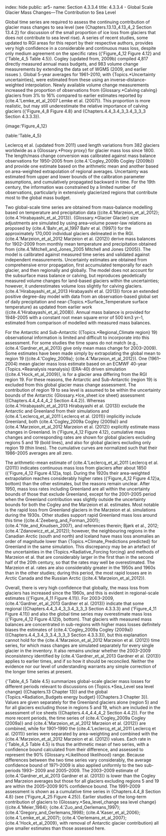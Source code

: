 index: hide
public: ar5-
name: Section 4.3.3.4
title: 4.3.3.4 - Global Scale Glacier Mass Changes—The Contribution to Sea Level

Global time series are required to assess the continuing contribution of glacier mass changes to sea level (see {Chapters.13.13_4.13_4_2 Section 13.4.2} for discussion of the small proportion of ice loss from glaciers that does not contribute to sea level rise). A series of recent studies, some updated to RGI areas for this report by their respective authors, provides very high confidence in a considerable and continuous mass loss, despite only medium agreement on the specific rates ({'Figure_4_12 Figure 4.12} and {'Table_4_5 Table 4.5}). Cogley (updated from, 2009b) compiled 4,817 directly measured annual mass budgets, and 983 volume change measurements by extending the data set of WGMS (2009, and earlier issues ). Global 5-year averages for 1961–2010, with {Topics.*Uncertainty uncertainties}, were estimated from these using an inverse-distance-weighted interpolation. Newly available volume change measurements increased the proportion of observations from {Glossary.*Calving calving} glaciers from 3% to 16% compared to earlier estimates reported by {cite.4.'Lemke_et_al_2007 Lemke et al. (2007)}. This proportion is more realistic, but may still underestimate the relative importance of calving glaciers ({'Figure_4_8 Figure 4.8} and {Chapters.4.4_3.4_3_3.4_3_3_3 Section 4.3.3.3}).

{image:'Figure_4_12}

{table:'Table_4_5}

Leclercq et al. (updated from 2011) used length variations from 382 glaciers worldwide as a {Glossary.*Proxy proxy} for glacier mass loss since 1800. The length/mass change conversion was calibrated against mass balance observations for 1950–2005 from {cite.4.'Cogley_2009b Cogley (2009b)} and provide one estimate based on the arithmetic mean and another based on area-weighted extrapolation of regional averages. Uncertainty was estimated from upper and lower bounds of the calibration parameter assumptions, and cumulatively propagated backward in time. For the 19th century, the information was constrained by a limited number of observations, particularly in extensively glacierized regions that contribute most to the global mass budget.

Two global-scale time series are obtained from mass-balance modelling based on temperature and precipitation data ({cite.4.'Marzeion_et_al_2012}; {cite.4.'Hirabayashi_et_al_2013}). {Glossary.*Glacier Glacier} size adjustments are simulated by using area–volume power-law relations as proposed by {cite.4.'Bahr_et_al_1997 Bahr et al. (1997)} for the approximately 170,000 individual glaciers delineated in the RGI. {cite.4.'Marzeion_et_al_2012 Marzeion et al. (2012)} derive mass balances for 1902–2009 from monthly mean temperature and precipitation obtained from {cite.4.'Mitchell_and_Jones_2005 Mitchell and Jones (2005)}. The model is calibrated against measured time series and validated against independent measurements. Uncertainty estimates are obtained from comprehensive error propagation, first accumulated temporally for each glacier, and then regionally and globally. The model does not account for the subsurface mass balance or calving, but reproduces geodetically measured volume changes for land-based glaciers within the uncertainties; however, it underestimates volume loss slightly for calving glaciers. {cite.4.'Hirabayashi_et_al_2013 Hirabayashi et al. (2013)} force an extended positive degree-day model with data from an observation-based global set of daily precipitation and near-{Topics.*Surface_Temperature surface temperature} as updated from earlier work ({cite.4.'Hirabayashi_et_al_2008}). Annual mass balance is provided for 1948–2005 with a constant root mean square error of 500 km3 yr–1, estimated from comparison of modelled with measured mass balances.

For the Antarctic and Sub-Antarctic ({Topics.*Regional_Climate region} 19) observational information is limited and difficult to incorporate into this assessment. For some studies the time spans do not match (e.g., {cite.4.'Gardner_et_al_2013} give only mean mass change for 2003–2009). Some estimates have been made simply by extrapolating the global mean to region 19 ({cite.4.'Cogley_2009a}; {cite.4.'Marzeion_et_al_2012}). One (1961–2004) mean glacier mass loss estimate based on an ECMWF 40-year {Topics.*Reanalysis reanalysis} (ERA-40) driven simulation ({cite.4.'Hock_et_al_2009}), is for a glacier area differing from the RGI region 19. For these reasons, the Antarctic and Sub-Antarctic (region 19) is excluded from this global glacier mass change assessment. The contribution of region 19 to sea level is assumed to be within the uncertainty bounds of the Antarctic {Glossary.*Ice_sheet ice sheet} assessment ({Chapters.4.4_4.4_4_2 Section 4.4.2}). Whereas {cite.4.'Hirabayashi_et_al_2013 Hirabayashi et al. (2013)} exclude the Antarctic and Greenland from their simulations and {cite.4.'Leclercq_et_al_2011 Leclercq et al. (2011)} implicitly include Greenland, both {cite.4.'Cogley_2009a Cogley (2009a)} and {cite.4.'Marzeion_et_al_2012 Marzeion et al. (2012)} explicitly estimate mass changes in Greenland. In {'Figure_4_12 Figure 4.12}, cumulative mass changes and corresponding rates are shown for global glaciers excluding regions 5 and 19 (bold lines), and also for global glaciers excluding only region 19 (thin lines). The cumulative curves are normalized such that their 1986–2005 averages are all zero.

The arithmetic-mean estimate of {cite.4.'Leclercq_et_al_2011 Leclercq et al. (2011)} indicates continuous mass loss from glaciers after about 1850 ({'Figure_4_12 Figure 4.12}a, top). During the 1920s their area-weighted extrapolation reaches considerably higher rates ({'Figure_4_12 Figure 4.12}a, bottom) than the other estimates, but the reasons remain unclear. After 1950, mass loss rates including Greenland are all within the uncertainty bounds of those that exclude Greenland, except for the 2001–2005 period when the Greenland contribution was slightly outside the uncertainty bounds for both the Cogley and the Marzeion et al. estimates. Most notable is the rapid loss from Greenland glaciers in the Marzeion et al. simulations during the 1930s. Other studies support rapid Greenland mass loss around this time ({cite.4.'Zeeberg_and_Forman_2001}; {cite.4.'Yde_and_Knudsen_2007}, and references therein; Bjørk et al., 2012; {cite.4.'Zdanowicz_et_al_2012}); however, the neighbouring regions in the Canadian Arctic (south and north) and Iceland have mass loss anomalies an order of magnitude lower than {Topics.*Climate_Predictions predicted} for Greenland in the same simulation. This discrepancy may be an artefact of the uncertainties in the {Topics.*Radiative_Forcing forcing} and methods of Marzeion et al. that are considerably larger in the first than in the second half of the 20th century, so that the rates may well be overestimated. The Marzeion et al. rates are also considerably greater in the 1950s and 1960s than in the other studies; during this period, the most rapid losses are in Arctic Canada and the Russian Arctic ({cite.4.'Marzeion_et_al_2012}).

Overall, there is very high confidence that globally, the mass loss from glaciers has increased since the 1960s, and this is evident in regional-scale estimates ({'Figure_4_11 Figure 4.11}). For 2003–2009, {cite.4.'Gardner_et_al_2013 Gardner et al. (2013)} indicate that some regional ({Chapters.4.4_3.4_3_3.4_3_3_3 Section 4.3.3.3} and {'Figure_4_11 Figure 4.11}) and also the global time series may overestimate mass loss ({'Figure_4_12 Figure 4.12}b, bottom). That glaciers with measured mass balances are concentrated in sub-regions with higher mass losses definitely biases the estimates of {cite.4.'Cogley_2009a Cogley (2009a)} ({Chapters.4.4_3.4_3_3.4_3_3_3 Section 4.3.3.3}), but this explanation cannot hold for the {cite.4.'Marzeion_et_al_2012 Marzeion et al. (2012)} time series, for which mass changes are simulated separately for every single glacier in the inventory. It also remains unclear whether the 2003–2009 inconsistency identified by {cite.4.'Gardner_et_al_2013 Gardner et al. (2013)} applies to earlier times, and if so how it should be reconciled. Neither the evidence nor our level of understanding warrants any simple correction of the longer time series at present.

{'Table_4_5 Table 4.5} summarizes global-scale glacier mass losses for different periods relevant to discussions on {Topics.*Sea_Level sea level change} ({Chapters.13 Chapter 13}) and the global {Topics.*Radiation_Budgets energy budget} ({Chapters.3 Chapter 3}). Values are given separately for the Greenland glaciers alone (region 5) and for all glaciers excluding those in regions 5 and 19, which are included in the assessment of ice sheets ({Chapters.4.4_4.4_4_2 Section 4.4.2}). For the more recent periods, the time series of {cite.4.'Cogley_2009a Cogley (2009a)} and {cite.4.'Marzeion_et_al_2012 Marzeion et al. (2012)} are combined, while for 1901–1990 the {cite.4.'Leclercq_et_al_2011 Leclercq et al. (2011)} series were separated by area-weighting and combined with the {cite.4.'Marzeion_et_al_2012 Marzeion et al. (2012)} values. Each rate in {'Table_4_5 Table 4.5} is thus the arithmetic mean of two series, with a confidence bound calculated from their difference, and assessed to represent the 90% {Glossary.*Likelihood likelihood} range. Because differences between the two time series vary considerably, the average confidence bound of 1971–2009 is also applied uniformly to the two sub-periods 1993– 2009 and 2005–2009. The 2003–2009 estimate of {cite.4.'Gardner_et_al_2013 Gardner et al. (2013)} is lower than the Cogley and Marzeion averages but those for all glaciers excluding regions 5 and 19 are within the 2005–2009 90% confidence bound. The 1991–2009 assessment is shown as a cumulative time series in {Chapters.4.4_8 Section 4.8} (see {'Figure_4_25 Figure 4.25}). Earlier studies of the long-term contribution of glaciers to {Glossary.*Sea_level_change sea level change} ({cite.4.'Meier_1984}; {cite.4.'Zuo_and_Oerlemans_1997}; {cite.4.'Gregory_and_Oerlemans_1998}; {cite.4.'Kaser_et_al_2006}; {cite.4.'Lemke_et_al_2007}; {cite.4.'Oerlemans_et_al_2007}; {cite.4.'Hock_et_al_2009}, with removal of Antarctic glacier contribution) all give smaller estimates than those assessed here.
